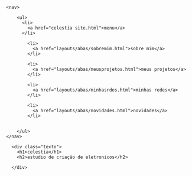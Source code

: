 <!DOCTYPE html>
<html lang="en">
<head>
    <meta charset="UTF-8">
    <meta name="viewport" content="width=device-width, initial-scale=1.0">
    <title>celestia site location</title>
    <link rel="stylesheet" href="index.css">
</head>
 
<body>
   
  
    <nav>
      
        <ul>
          <li>
            <a href="celestia site.html">menu</a>
          </li>
          
            <li>
              <a href="layouts/abas/sobremim.html">sobre mim</a>
            </li>
            
            <li>
              <a href="layouts/abas/meusprojetos.html">meus projetos</a>
            </li>

            <li>
              <a href="layouts/abas/minhasrdes.html">minhas redes</a>
            </li>

            <li>
              <a href="layouts/abas/novidades.html">novidades</a>
            </li>


        </ul>
    </nav>
    
      <div class="texto">
        <h1>celestia</h1>
        <h2>estudio de criação de eletronicos</h2>

      </div>
  
</body>
</html>
